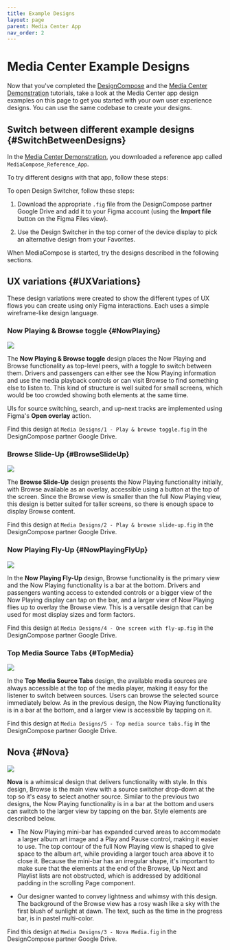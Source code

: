 ```yaml
---
title: Example Designs
layout: page
parent: Media Center App
nav_order: 2
---
```


# Media Center Example Designs

Now that you've completed the [DesignCompose][1] and the [Media Center
Demonstration][2] tutorials, take a look at the Media Center app design examples
on this page to get you started with your own user experience designs. You can
use the same codebase to create your designs.

## Switch between different example designs {#SwitchBetweenDesigns}

In the [Media Center Demonstration][2], you downloaded a reference app called
`MediaCompose_Reference_App`.

To try different designs with that app, follow these steps:

To open Design Switcher, follow these steps:

1.  Download the appropriate `.fig` file from the DesignCompose partner Google
    Drive and add it to your Figma account (using the **Import file** button on
    the Figma Files view).

1.  Use the Design Switcher in the top corner of the device display to pick an
    alternative design from your Favorites.

When MediaCompose is started, try the designs described in the following
sections.

## UX variations {#UXVariations}

These design variations were created to show the different types of UX flows you
can create using only Figma interactions. Each uses a simple wireframe-like
design language.

### Now Playing & Browse toggle {#NowPlaying}

<img src="../play-browse-toggle-1x.png" class="attempt-right">

The **Now Playing & Browse toggle** design places the Now Playing and Browse
functionality as top-level peers, with a toggle to switch between them. Drivers
and passengers can either see the Now Playing information and use the media
playback controls or can visit Browse to find something else to listen to. This
kind of structure is well suited for small screens, which would be too crowded
showing both elements at the same time.

UIs for source switching, search, and up-next tracks are implemented using
Figma's **Open overlay** action.

<p class="clear"></p>

Find this design at `Media Designs/1 - Play & browse toggle.fig` in the
DesignCompose partner Google Drive.

### Browse Slide-Up {#BrowseSlideUp}

<img src="../play-browse-slide-up-1x.png" class="attempt-right">

The **Browse Slide-Up** design presents the Now Playing functionality initially,
with Browse available as an overlay, accessible using a button at the top of the
screen. Since the Browse view is smaller than the full Now Playing view, this
design is better suited for taller screens, so there is enough space to display
Browse content.

<p class="clear"></p>

Find this design at `Media Designs/2 - Play & browse slide-up.fig` in the
DesignCompose partner Google Drive.

### Now Playing Fly-Up {#NowPlayingFlyUp}

<img src="../one-screen-fly-up-1x.png" class="attempt-right">

In the **Now Playing Fly-Up** design, Browse functionality is the primary view
and the Now Playing functionality is a bar at the bottom. Drivers and passengers
wanting access to extended controls or a bigger view of the Now Playing display
can tap on the bar, and a larger view of Now Playing flies up to overlay the
Browse view. This is a versatile design that can be used for most display sizes
and form factors.

<p class="clear"></p>

Find this design at `Media Designs/4 - One screen with fly-up.fig` in the
DesignCompose partner Google Drive.

### Top Media Source Tabs {#TopMedia}

<img src="../top-tabs-1x.png" class="attempt-right">

In the **Top Media Source Tabs** design, the available media sources are always
accessible at the top of the media player, making it easy for the listener to
switch between sources. Users can browse the selected source immediately below.
As in the previous design, the Now Playing functionality is in a bar at the
bottom, and a larger view is accessible by tapping on it.

<p class="clear"></p>

Find this design at `Media Designs/5 - Top media source tabs.fig` in the
DesignCompose partner Google Drive.

## Nova {#Nova}

<img src="../nova-1x.png" class="attempt-right">

**Nova** is a whimsical design that delivers functionality with style. In this
design, Browse is the main view with a source switcher drop-down at the top so
it's easy to select another source. Similar to the previous two designs, the Now
Playing functionality is in a bar at the bottom and users can switch to the
larger view by tapping on the bar. Style elements are described below.

*   The Now Playing mini-bar has expanded curved areas to accommodate a larger
    album art image and a Play and Pause control, making it easier to use. The
    top contour of the full Now Playing view is shaped to give space to the
    album art, while providing a larger touch area above it to close it. Because
    the mini-bar has an irregular shape, it's important to make sure that the
    elements at the end of the Browse, Up Next and Playlist lists are not
    obstructed, which is addressed by additional padding in the scrolling Page
    component.

*   Our designer wanted to convey lightness and whimsy with this design. The
    background of the Browse view has a rosy wash like a sky with the first
    blush of sunlight at dawn. The text, such as the time in the progress bar,
    is in pastel multi-color.

<p class="clear"></p>

Find this design at `Media Designs/3 - Nova Media.fig` in the DesignCompose
partner Google Drive.

[1]: /docs/tutorial/index
[2]: /docs/media-center-demo/index
